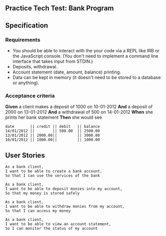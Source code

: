 ## Practice Tech Test: Bank Program

## Specification

### Requirements

* You should be able to interact with the your code via a REPL like IRB or the JavaScript console.  (You don't need to implement a command line interface that takes input from STDIN.)
* Deposits, withdrawal.
* Account statement (date, amount, balance) printing.
* Data can be kept in memory (it doesn't need to be stored to a database or anything).

### Acceptance criteria

**Given** a client makes a deposit of 1000 on 10-01-2012
**And** a deposit of 2000 on 13-01-2012
**And** a withdrawal of 500 on 14-01-2012
**When** she prints her bank statement
**Then** she would see

```
date       || credit || debit   || balance
14/01/2012 ||        || 500.00  || 2500.00
13/01/2012 || 2000.00||         || 3000.00
10/01/2012 || 1000.00||         || 1000.00
```

## User Stories
```
As a bank client,
I want to be able to create a bank account,
So that I can use the services of the bank
```

```
As a bank client,
I want to be able to deposit monies into my account,
So that my money is stored safely
```

```
As a bank client,
I want to be able to withdraw monies from my account,
So that I can access my money
```

```
As a bank client,
I want to be able to view an account statement,
So I can monitor the status of my account
```

